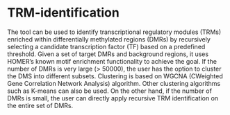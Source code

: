# TRM-identification
The tool can be used to identify transcriptional regulatory modules (TRMs) enriched within differentially methylated regions (DMRs) by recursively selecting a candidate transcription factor (TF) based on a predefined threshold. Given a set of target DMRs and background regions, it uses HOMER’s known motif enrichment functionality to achieve the goal. If the number of DMRs is very large (> 50000), the user has the option to cluster the DMS into different subsets. Clustering is based on WGCNA (CWeighted Gene Correlation Network Analysis) algorithm. Other clustering algorithms such as K-means can also be used. On the other hand, if the number of DMRs is small, the user can directly apply recursive TRM identification on the entire set of DMRs. 
##
